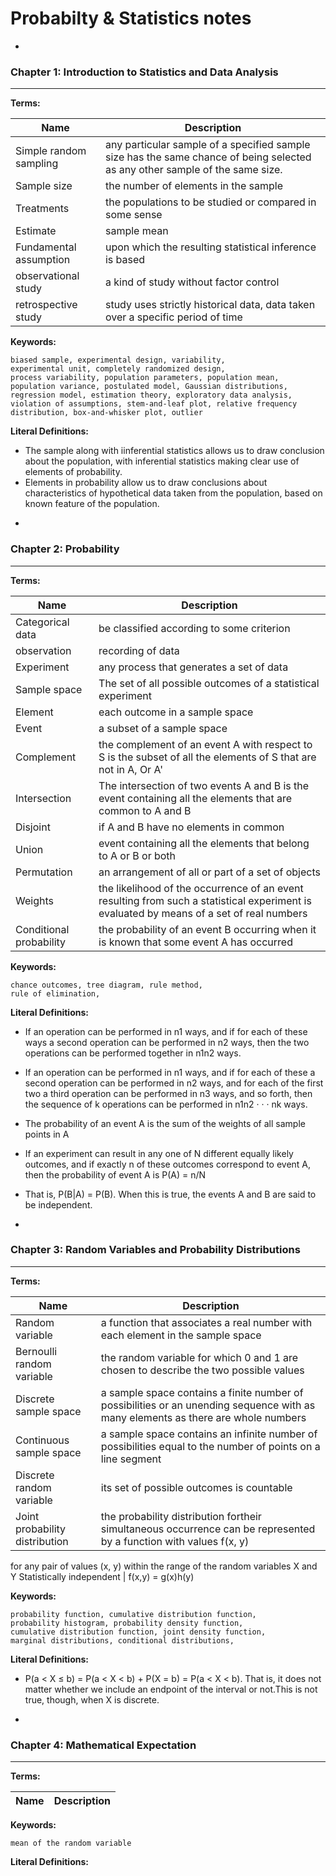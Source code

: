 # Probabilty & Statistics notes
-

### Chapter 1: Introduction to Statistics and Data Analysis
***

**Terms:**

Name  | Description
----- | -----------
Simple random sampling | any particular sample of a specified sample size has the same chance of being selected as any other sample of the same size. 
Sample size | the number of elements in the sample
Treatments | the populations to be studied or compared in some sense 
Estimate | sample mean
Fundamental assumption | upon which the resulting statistical inference is based
observational study | a kind of study without factor control
retrospective study | study uses strictly historical data, data taken over a specific period of time



**Keywords:**

```
biased sample, experimental design, variability,
experimental unit, completely randomized design,
process variability, population parameters, population mean, population variance, postulated model, Gaussian distributions, regression model, estimation theory, exploratory data analysis, violation of assumptions, stem-and-leaf plot, relative frequency distribution, box-and-whisker plot, outlier
```

**Literal Definitions:**

* The sample along with iinferential statistics allows us to draw conclusion about the population, with inferential statistics making clear use of elements of probability.
* Elements in probability allow us to draw conclusions about characteristics of hypothetical data taken from the population, based on known feature of the population.

-
### Chapter 2: Probability

***

**Terms:**

Name  | Description
----- | -----------
Categorical data | be classified according to some criterion
observation | recording of data
Experiment | any process that generates a set of data
Sample space | The set of all possible outcomes of a statistical experiment
Element | each outcome in a sample space
Event | a subset of a sample space
Complement | the complement of an event A with respect to S is the subset of all the elements of S that are not in A, Or A'
Intersection | The intersection of two events A and B is the event containing all the elements that are common to A and B
Disjoint | if A and B have no elements in common
Union | event containing all the elements that belong to A or B or both
Permutation | an arrangement of all or part of a set of objects
Weights | the likelihood of the occurrence of an event resulting from such a statistical experiment is evaluated by means of a set of real numbers
Conditional probability | the probability of an event B occurring when it is known that some event A has occurred




**Keywords:**

```
chance outcomes, tree diagram, rule method, 
rule of elimination,
```

**Literal Definitions:**

* If an operation can be performed in n1 ways, and if for each of these ways a second operation can be performed in n2 ways, then the two operations can be performed together in n1n2 ways.* If an operation can be performed in n1 ways, and if for each of these a second operation can be performed in n2 ways, and for each of the first two a third operation can be performed in n3 ways, and so forth, then the sequence of k operations can be performed in n1n2 · · · nk ways.

* The probability of an event A is the sum of the weights of all sample points in A

* If an experiment can result in any one of N different equally likely outcomes, and if exactly n of these outcomes correspond to event A, then the probability of event A is P(A) = n/N

* That is, P(B|A) = P(B). When this is true, the events A and B are said to beindependent.

-
### Chapter 3: Random Variables and Probability Distributions
***

**Terms:**

Name  | Description
----- | -----------
Random variable | a function that associates a real number with each element in the sample space
Bernoulli random variable | the random variable for which 0 and 1 are chosen to describe the two possible values
Discrete sample space | a sample space contains a finite number of possibilities or an unending sequence with as many elements as there are whole numbers
Continuous sample space | a sample space contains an infinite number of possibilities equal to the number of points on a line segment
Discrete random variable | its set of possible outcomes is countable
Joint probability distribution | the probability distribution fortheir simultaneous occurrence can be represented by a function with values f(x, y)for any pair of values (x, y) within the range of the random variables X and Y
Statistically independent | f(x,y) = g(x)h(y)



**Keywords:**

```
probability function, cumulative distribution function, 
probability histogram, probability density function, 
cumulative distribution function, joint density function, 
marginal distributions, conditional distributions, 

```

**Literal Definitions:**

* P(a < X ≤ b) = P(a < X < b) + P(X = b) = P(a < X < b). That is, it does not matter whether we include an endpoint of the interval or not.This is not true, though, when X is discrete.

-
### Chapter 4: Mathematical Expectation

***

**Terms:**

Name  | Description
----- | -----------


**Keywords:**

```
mean of the random variable
```


**Literal Definitions:**